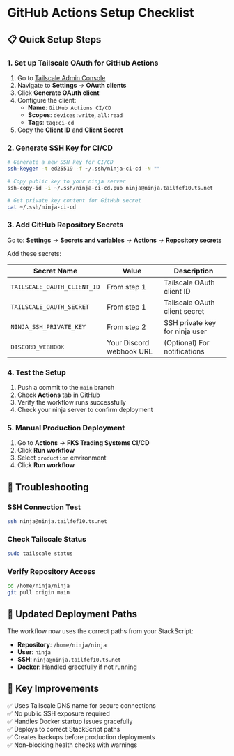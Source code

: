 # GitHub Actions Setup Checklist

## 📋 Quick Setup Steps

### 1. Set up Tailscale OAuth for GitHub Actions

1. Go to [Tailscale Admin Console](https://login.tailscale.com/admin)
2. Navigate to **Settings** → **OAuth clients**
3. Click **Generate OAuth client**
4. Configure the client:
   - **Name**: `GitHub Actions CI/CD`
   - **Scopes**: `devices:write`, `all:read`
   - **Tags**: `tag:ci-cd`
5. Copy the **Client ID** and **Client Secret**

### 2. Generate SSH Key for CI/CD

```bash
# Generate a new SSH key for CI/CD
ssh-keygen -t ed25519 -f ~/.ssh/ninja-ci-cd -N ""

# Copy public key to your ninja server
ssh-copy-id -i ~/.ssh/ninja-ci-cd.pub ninja@ninja.tailfef10.ts.net

# Get private key content for GitHub secret
cat ~/.ssh/ninja-ci-cd
```

### 3. Add GitHub Repository Secrets

Go to: **Settings** → **Secrets and variables** → **Actions** → **Repository secrets**

Add these secrets:

| Secret Name | Value | Description |
|-------------|-------|-------------|
| `TAILSCALE_OAUTH_CLIENT_ID` | From step 1 | Tailscale OAuth client ID |
| `TAILSCALE_OAUTH_SECRET` | From step 1 | Tailscale OAuth client secret |
| `NINJA_SSH_PRIVATE_KEY` | From step 2 | SSH private key for ninja user |
| `DISCORD_WEBHOOK` | Your Discord webhook URL | (Optional) For notifications |

### 4. Test the Setup

1. Push a commit to the `main` branch
2. Check **Actions** tab in GitHub
3. Verify the workflow runs successfully
4. Check your ninja server to confirm deployment

### 5. Manual Production Deployment

1. Go to **Actions** → **FKS Trading Systems CI/CD**
2. Click **Run workflow**
3. Select `production` environment
4. Click **Run workflow**

## 🔧 Troubleshooting

### SSH Connection Test
```bash
ssh ninja@ninja.tailfef10.ts.net
```

### Check Tailscale Status
```bash
sudo tailscale status
```

### Verify Repository Access
```bash
cd /home/ninja/ninja
git pull origin main
```

## 📁 Updated Deployment Paths

The workflow now uses the correct paths from your StackScript:

- **Repository**: `/home/ninja/ninja`
- **User**: `ninja`
- **SSH**: `ninja@ninja.tailfef10.ts.net`
- **Docker**: Handled gracefully if not running

## 🎯 Key Improvements

✅ Uses Tailscale DNS name for secure connections  
✅ No public SSH exposure required  
✅ Handles Docker startup issues gracefully  
✅ Deploys to correct StackScript paths  
✅ Creates backups before production deployments  
✅ Non-blocking health checks with warnings
